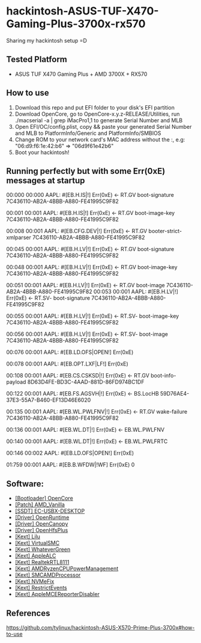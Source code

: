 
# hackintosh-ASUS-TUF-X470-Gaming-Plus-3700x-rx570
Sharing my hackintosh setup =D


## Tested Platform

-   ASUS TUF X470 Gaming Plus + AMD 3700X + RX570

## How to use

1. Download this repo and put EFI folder to your disk's EFI partition
2. Download OpenCore, go to OpenCore-x.y.z-RELEASE/Utilities, run ./macserial -a | grep iMacPro1,1 to generate Serial Number and MLB
3. Open EFI/OC/config.plist, copy && paste your generated Serial Number and MLB to PlatformInfo/Generic and PlatformInfo/SMBIOS
4. Change ROM to your network card's MAC address without the :, e.g: "06:d9:f6:1e:42:b6" => "06d9f61e42b6"
5. Boot your hackintosh!


## Running perfectly but with some Err(0xE) messages at startup
00:000 00:000 AAPL: #[EB.H.IS|!] Err(0xE) <- RT.GV boot-signature 7C436110-AB2A-4BBB-A880-FE41995C9F82

00:001 00:001 AAPL: #[EB.H.IS|!] Err(0xE) <- RT.GV boot-image-key 7C436110-AB2A-4BBB-A880-FE41995C9F82

00:008 00:001 AAPL: #[EB.CFG.DEV|!] Err(0xE) <- RT.GV booter-strict-xmlparser 7C436110-AB2A-4BBB-A880-FE41995C9F82

00:045 00:001 AAPL: #[EB.H.LV|!] Err(0xE) <- RT.GV boot-signature 7C436110-AB2A-4BBB-A880-FE41995C9F82

00:048 00:001 AAPL: #[EB.H.LV|!] Err(0xE) <- RT.GV boot-image-key 7C436110-AB2A-4BBB-A880-FE41995C9F82

00:051 00:001 AAPL: #[EB.H.LV|!] Err(0xE) <- RT.GV boot-image 7C436110-AB2A-4BBB-A880-FE41995C9F82
00:053 00:001 AAPL: #[EB.H.LV|!] Err(0xE) <- RT.SV- boot-signature 7C436110-AB2A-4BBB-A880-FE41995C9F82

00:055 00:001 AAPL: #[EB.H.LV|!] Err(0xE) <- RT.SV- boot-image-key 7C436110-AB2A-4BBB-A880-FE41995C9F82

00:056 00:001 AAPL: #[EB.H.LV|!] Err(0xE) <- RT.SV- boot-image 7C436110-AB2A-4BBB-A880-FE41995C9F82

00:076 00:001 AAPL: #[EB.LD.OFS|OPEN!] Err(0xE) 

00:078 00:001 AAPL: #[EB.OPT.LXF|LF!] Err(0xE)

00:108 00:001 AAPL: #[EB.CS.CSKSD|!] Err(0xE) <- RT.GV boot-info-payload 8D63D4FE-BD3C-4AAD-881D-86FD974BC1DF

00:122 00:001 AAPL: #[EB.FS.AGSVH|!] Err(0xE) <- BS.LocHB 59D76AE4-37E3-55A7-B460-EF13D46E6020

00:135 00:001 AAPL: #[EB.WL.PWLFNV|!] Err(0xE) <- RT.GV wake-failure 7C436110-AB2A-4BBB-A880-FE41995C9F82

00:136 00:001 AAPL: #[EB.WL.DT|!] Err(0xE) <- EB.WL.PWLFNV

00:140 00:001 AAPL: #[EB.WL.DT|!] Err(0xE) <- EB.WL.PWLFRTC

00:146 00:002 AAPL: #[EB.LD.OFS|OPEN!] Err(0xE) 

01:759 00:001 AAPL: #[EB.B.WFDW|!WF] Err(0xE) 0


## Software:

-   [[Bootloader] OpenCore](https://github.com/acidanthera/OpenCorePkg)
-   [[Patch] AMD_Vanilla](https://github.com/AMD-OSX/AMD_Vanilla)
-   [[SSDT] EC-USBX-DESKTOP](https://github.com/dortania/Getting-Started-With-ACPI/blob/master/extra-files/compiled/SSDT-EC-USBX-DESKTOP.aml)
-   [[Driver] OpenRuntime](https://github.com/acidanthera/OpenCorePkg)
-   [[Driver] OpenCanopy](https://github.com/acidanthera/OpenCorePkg)
-   [[Driver] OpenHfsPlus](https://github.com/acidanthera/OpenCorePkg)
-   [[Kext] Lilu](https://github.com/acidanthera/Lilu)
-   [[Kext] VirtualSMC](https://github.com/acidanthera/VirtualSMC)
-   [[Kext] WhateverGreen](https://github.com/acidanthera/WhateverGreen)
-   [[Kext] AppleALC](https://github.com/acidanthera/AppleALC)
-   [[Kext] RealtekRTL8111](https://github.com/Mieze/RTL8111_driver_for_OS_X)
-   [[Kext] AMDRyzenCPUPowerManagement](https://github.com/trulyspinach/SMCAMDProcessor)
-   [[Kext] SMCAMDProcessor](https://github.com/trulyspinach/SMCAMDProcessor)
-   [[Kext] NVMeFix](https://github.com/acidanthera/NVMeFix)
-   [[Kext] RestrictEvents](https://github.com/acidanthera/RestrictEvents)
-   [[Kext] AppleMCEReporterDisabler](https://github.com/AMD-OSX/AMD_Vanilla/blob/opencore/Extra/AppleMCEReporterDisabler.kext.zip)
## References
https://github.com/tylinux/hackintosh-ASUS-X570-Prime-Plus-3700x#how-to-use
